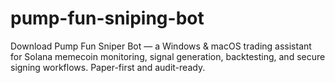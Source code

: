 # pump-fun-sniping-bot
Download Pump Fun Sniper Bot — a Windows &amp; macOS trading assistant for Solana memecoin monitoring, signal generation, backtesting, and secure signing workflows. Paper-first and audit-ready.
